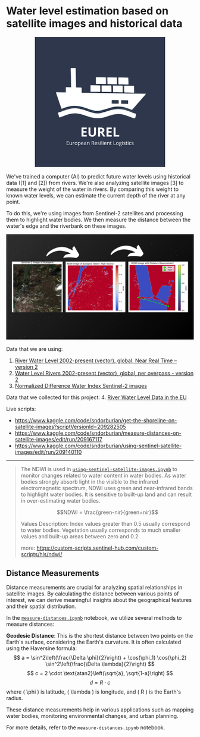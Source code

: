 # Water level estimation based on satellite images and historical data

<center><img src="images/logo.png"></center>

We've trained a computer (AI) to predict future water levels using historical data ([1] and [2]) from rivers. We're also analyzing satellite images [3] to measure the weight of the water in rivers. By comparing this weight to known water levels, we can estimate the current depth of the river at any point.

To do this, we're using images from Sentinel-2 satellites and processing them to highlight water bodies. We then measure the distance between the water's edge and the riverbank on these images.

![sentinel to ndwi  to distance](images/turning%20satellite%20image%20to%20ndwi%20and%20measure%20on%20ndwi.png)

Data that we are using:

1. [River Water Level 2002-present (vector), global, Near Real Time – version 2](https://land.copernicus.eu/en/products/water-bodies/water-level-rivers-near-real-time-v2.0)
2. [Water Level Rivers 2002-present (vector), global, per overpass - version 2](https://www.wekeo.eu/data?view=dataset&dataset=EO%3ACLMS%3ADAT%3ACLMS_GLOBAL_WL_RIVERS_V2_DAILY_GEOJSON)
3. [Normalized Difference Water Index Sentinel-2 images](https://custom-scripts.sentinel-hub.com/sentinel-2/ndwi/)

Data that we collected for this project:
4. [River Water Level Data in the EU](https://www.kaggle.com/datasets/sndorburian/river-water-level-data-in-the-eu)


Live scripts: 
- https://www.kaggle.com/code/sndorburian/get-the-shoreline-on-satellite-images?scriptVersionId=209282505
- https://www.kaggle.com/code/sndorburian/measure-distances-on-satellite-images/edit/run/209167117
- https://www.kaggle.com/code/sndorburian/using-sentinel-satellite-images/edit/run/209140110

----------------------------------------------------------

> The NDWI is used in [`using-sentinel-satellite-images.ipynb`](satellite_images/using-sentinel-satellite-images.ipynb) to monitor changes related to water content in water bodies. As water bodies strongly absorb light in the visible to the infrared electromagnetic spectrum, NDWI uses green and near-infrared bands to highlight water bodies. It is sensitive to built-up land and can result in over-estimating water bodies.
>
> $$NDWI = \frac{green-nir}{green+nir}$$
>
> Values Description: Index values greater than 0.5 usually correspond to water bodies. Vegetation usually corresponds to much smaller values and built-up areas between zero and 0.2.
>
> more: https://custom-scripts.sentinel-hub.com/custom-scripts/hls/ndwi/


## Distance Measurements

Distance measurements are crucial for analyzing spatial relationships in satellite images. By calculating the distance between various points of interest, we can derive meaningful insights about the geographical features and their spatial distribution.

In the [`measure-distances.ipynb`](satellite_images/measure-distances-on-satellite-images.ipynb) notebook, we utilize several methods to measure distances:

**Geodesic Distance**: This is the shortest distance between two points on the Earth's surface, considering the Earth's curvature. It is often calculated using the Haversine formula:
    $$
    a = \sin^2\left(\frac{\Delta \phi}{2}\right) + \cos(\phi_1) \cos(\phi_2) \sin^2\left(\frac{\Delta \lambda}{2}\right)
    $$
    $$
    c = 2 \cdot \text{atan2}\left(\sqrt{a}, \sqrt{1-a}\right)
    $$
    $$
    d = R \cdot c
    $$
    where \( \phi \) is latitude, \( \lambda \) is longitude, and \( R \) is the Earth's radius.

These distance measurements help in various applications such as mapping water bodies, monitoring environmental changes, and urban planning.

For more details, refer to the `measure-distances.ipynb` notebook.
